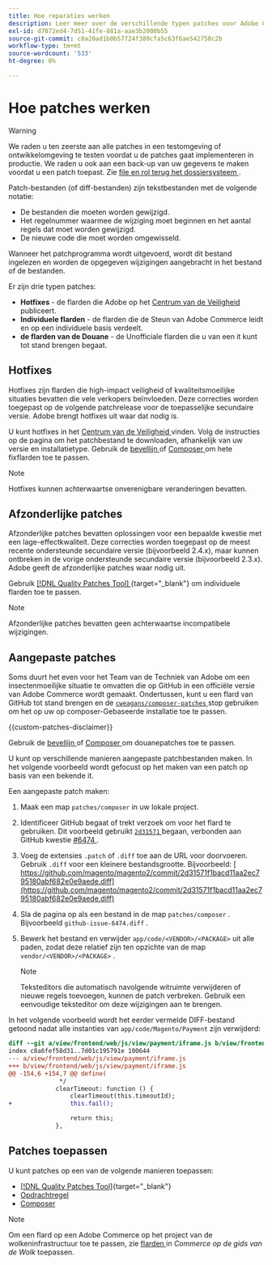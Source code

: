```yaml
---
title: Hoe reparaties werken
description: Leer meer over de verschillende typen patches voor Adobe Commerce en hoe ze werken.
exl-id: d7072ed4-7d51-41fe-881a-aae3b2000b55
source-git-commit: c8a20ad1b0b57724f389cfa5c63f6ae542758c2b
workflow-type: tm+mt
source-wordcount: '533'
ht-degree: 0%

---
```


# Hoe patches werken

>[!WARNING]
>
>We raden u ten zeerste aan alle patches in een testomgeving of ontwikkelomgeving te testen voordat u de patches gaat implementeren in productie. We raden u ook aan een back-up van uw gegevens te maken voordat u een patch toepast. Zie [ file en rol terug het dossiersysteem ](../../installation/tutorials/backup.md).

Patch-bestanden (of diff-bestanden) zijn tekstbestanden met de volgende notatie:

- De bestanden die moeten worden gewijzigd.
- Het regelnummer waarmee de wijziging moet beginnen en het aantal regels dat moet worden gewijzigd.
- De nieuwe code die moet worden omgewisseld.

Wanneer het patchprogramma wordt uitgevoerd, wordt dit bestand ingelezen en worden de opgegeven wijzigingen aangebracht in het bestand of de bestanden.

Er zijn drie typen patches:

- **Hotfixes** - de flarden die Adobe op het [ Centrum van de Veiligheid ](https://magento.com/security/patches) publiceert.
- **Individuele flarden** - de flarden die de Steun van Adobe Commerce leidt en op een individuele basis verdeelt.
- **de flarden van de Douane** - de Unofficiale flarden die u van een it kunt tot stand brengen begaat.

## Hotfixes

Hotfixes zijn flarden die high-impact veiligheid of kwaliteitsmoeilijke situaties bevatten die vele verkopers beïnvloeden. Deze correcties worden toegepast op de volgende patchrelease voor de toepasselijke secundaire versie. Adobe brengt hotfixes uit waar dat nodig is.

U kunt hotfixes in het [ Centrum van de Veiligheid ](https://magento.com/security/patches) vinden. Volg de instructies op de pagina om het patchbestand te downloaden, afhankelijk van uw versie en installatietype. Gebruik de [ bevellijn ](../patches/apply.md#) of [ Composer ](../patches/apply.md) om hete fixflarden toe te passen.

>[!NOTE]
>
>Hotfixes kunnen achterwaartse onverenigbare veranderingen bevatten.

## Afzonderlijke patches

Afzonderlijke patches bevatten oplossingen voor een bepaalde kwestie met een lage-effectkwaliteit. Deze correcties worden toegepast op de meest recente ondersteunde secundaire versie (bijvoorbeeld 2.4.x), maar kunnen ontbreken in de vorige ondersteunde secundaire versie (bijvoorbeeld 2.3.x). Adobe geeft de afzonderlijke patches waar nodig uit.

Gebruik [[!DNL Quality Patches Tool] ](https://experienceleague.adobe.com/tools/commerce-quality-patches/index.html?lang=nl-NL){target="_blank"} om individuele flarden toe te passen.

>[!NOTE]
>
>Afzonderlijke patches bevatten geen achterwaartse incompatibele wijzigingen.

## Aangepaste patches

Soms duurt het even voor het Team van de Techniek van Adobe om een insectenmoeilijke situatie te omvatten die op GitHub in een officiële versie van Adobe Commerce wordt gemaakt. Ondertussen, kunt u een flard van GitHub tot stand brengen en de [`cweagans/composer-patches` ](https://github.com/cweagans/composer-patches/) stop gebruiken om het op uw op composer-Gebaseerde installatie toe te passen.

{{custom-patches-disclaimer}}

Gebruik de [ bevellijn ](apply.md#command-line) of [ Composer ](apply.md#composer) om douanepatches toe te passen.

U kunt op verschillende manieren aangepaste patchbestanden maken. In het volgende voorbeeld wordt gefocust op het maken van een patch op basis van een bekende it.

Een aangepaste patch maken:

1. Maak een map `patches/composer` in uw lokale project.
1. Identificeer GitHub begaat of trekt verzoek om voor het flard te gebruiken. Dit voorbeeld gebruikt [`2d31571` ](https://github.com/magento/magento2/commit/2d31571f1bacd11aa2ec795180abf682e0e9aede) begaan, verbonden aan GitHub kwestie [ #6474 ](https://github.com/magento/magento2/issues/6474).
1. Voeg de extensies `.patch` of `.diff` toe aan de URL voor doorvoeren. Gebruik `.diff` voor een kleinere bestandsgrootte. Bijvoorbeeld: [ https://github.com/magento/magento2/commit/2d31571f1bacd11aa2ec795180abf682e0e9aede.diff](https://github.com/magento/magento2/commit/2d31571f1bacd11aa2ec795180abf682e0e9aede.diff)
1. Sla de pagina op als een bestand in de map `patches/composer` . Bijvoorbeeld `github-issue-6474.diff` .
1. Bewerk het bestand en verwijder `app/code/<VENDOR>/<PACKAGE>` uit alle paden, zodat deze relatief zijn ten opzichte van de map `vendor/<VENDOR>/<PACKAGE>` .

   >[!NOTE]
   >
   >Teksteditors die automatisch navolgende witruimte verwijderen of nieuwe regels toevoegen, kunnen de patch verbreken. Gebruik een eenvoudige teksteditor om deze wijzigingen aan te brengen.

In het volgende voorbeeld wordt het eerder vermelde DIFF-bestand getoond nadat alle instanties van `app/code/Magento/Payment` zijn verwijderd:

```diff
diff --git a/view/frontend/web/js/view/payment/iframe.js b/view/frontend/web/js/view/payment/iframe.js
index c8a6fef58d31..7d01c195791e 100644
--- a/view/frontend/web/js/view/payment/iframe.js
+++ b/view/frontend/web/js/view/payment/iframe.js
@@ -154,6 +154,7 @@ define(
              */
             clearTimeout: function () {
                 clearTimeout(this.timeoutId);
+                this.fail();

                 return this;
             },
```

## Patches toepassen

U kunt patches op een van de volgende manieren toepassen:

- [[!DNL Quality Patches Tool]](https://experienceleague.adobe.com/tools/commerce-quality-patches/index.html?lang=nl-NL){target="_blank"}
- [Opdrachtregel](/help/upgrade/patches/apply.md#command-line)
- [Composer](/help/upgrade/patches/apply.md#composer)

>[!NOTE]
>
>Om een flard op een Adobe Commerce op het project van de wolkeninfrastructuur toe te passen, zie [ flarden ](https://experienceleague.adobe.com/docs/commerce-cloud-service/user-guide/develop/upgrade/apply-patches.html?lang=nl-NL) in _Commerce op de gids van de Wolk_ toepassen.
